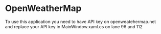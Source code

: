 # OpenWeatherMap

To use this application you need to have API key on openweatehermap.net 
and replace your API key in MainWindow.xaml.cs on lane 96 and 112
